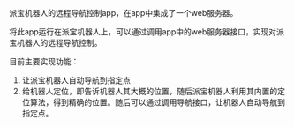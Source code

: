 派宝机器人的远程导航控制app，在app中集成了一个web服务器。

将此app运行在派宝机器人上，可以通过调用app中的web服务器接口，实现对派宝机器人的远程导航控制。

目前主要实现功能：
1. 让派宝机器人自动导航到指定点
2. 给机器人定位，即告诉机器人其大概的位置，随后派宝机器人利用其内置的定位算法，得到精确的位置。随后可以通过调用导航接口，让机器人自动导航到指定点。